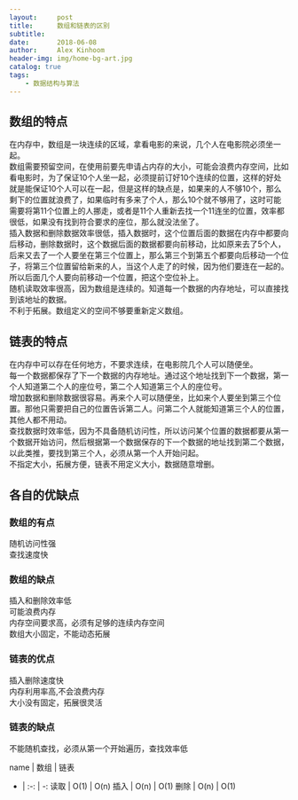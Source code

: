 ```yaml
---
layout:     post
title:      数组和链表的区别
subtitle:   
date:       2018-06-08
author:     Alex Kinhoom
header-img: img/home-bg-art.jpg
catalog: true
tags:
    - 数据结构与算法
---
```

## 数组的特点
在内存中，数组是一块连续的区域，拿看电影的来说，几个人在电影院必须坐一起。<br>
数组需要预留空间，在使用前要先申请占内存的大小，可能会浪费内存空间，比如看电影时，为了保证10个人坐一起，必须提前订好10个连续的位置，这样的好处就是能保证10个人可以在一起，但是这样的缺点是，如果来的人不够10个，那么剩下的位置就浪费了，如果临时有多来了个人，那么10个就不够用了，这时可能需要将第11个位置上的人挪走，或者是11个人重新去找一个11连坐的位置，效率都很低，如果没有找到符合要求的座位，那么就没法坐了。<br>
插入数据和删除数据效率很低，插入数据时，这个位置后面的数据在内存中都要向后移动，删除数据时，这个数据后面的数据都要向前移动，比如原来去了5个人，后来又去了一个人要坐在第三个位置上，那么第三个到第五个都要向后移动一个位子，将第三个位置留给新来的人，当这个人走了的时候，因为他们要连在一起的。所以后面几个人要向前移动一个位置，把这个空位补上。<br>
随机读取效率很高，因为数组是连续的。知道每一个数据的内存地址，可以直接找到该地址的数据。<br>
不利于拓展。数组定义的空间不够要重新定义数组。
## 链表的特点
在内存中可以存在任何地方，不要求连续，在电影院几个人可以随便坐。<br>
每一个数据都保存了下一个数据的内存地址。通过这个地址找到下一个数据，第一个人知道第二个人的座位号，第二个人知道第三个人的座位号。<br>
增加数据和删除数据很容易。再来个人可以随便坐，比如来个人要坐到第三个位置。那他只需要把自己的位置告诉第二人。问第二个人就能知道第三个人的位置，其他人都不用动。<br>
查找数据时效率低，因为不具备随机访问性，所以访问某个位置的数据都要从第一个数据开始访问，然后根据第一个数据保存的下一个数据的地址找到第二个数据，以此类推，要找到第三个人，必须从第一个人开始问起。<br>
不指定大小，拓展方便，链表不用定义大小，数据随意增删。
## 各自的优缺点
### 数组的有点
随机访问性强<br>
查找速度快
### 数组的缺点
插入和删除效率低<br>
可能浪费内存<br>
内存空间要求高，必须有足够的连续内存空间<br>
数组大小固定，不能动态拓展
### 链表的优点
插入删除速度快<br>
内存利用率高,不会浪费内存<br>
大小没有固定，拓展很灵活
### 链表的缺点
不能随机查找，必须从第一个开始遍历，查找效率低

name | 数组 | 链表
- | :-: | -:
读取 | O(1) | O(n)
插入 | O(n) | O(1)
删除 | O(n) | O(1)
